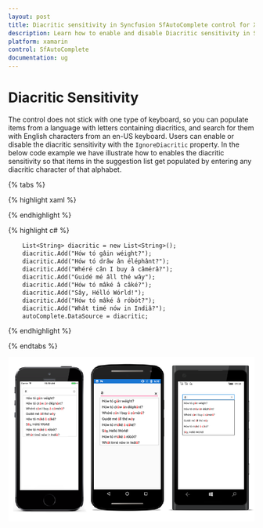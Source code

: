 ```yaml
---
layout: post
title: Diacritic sensitivity in Syncfusion SfAutoComplete control for Xamarin.Forms
description: Learn how to enable and disable Diacritic sensitivity in SfAutoComplete
platform: xamarin
control: SfAutoComplete
documentation: ug
---
```

# Diacritic Sensitivity

The control does not stick with one type of keyboard, so you can populate items from a language with letters containing diacritics, and search for them with English characters from an en-US keyboard. Users can enable or disable the diacritic sensitivity with the `IgnoreDiacritic` property. In the below code example we have illustrate how to enables the diacritic sensitivity so that items in the suggestion list get populated by entering any diacritic character of that alphabet.

{% tabs %}

{% highlight xaml %}

<StackLayout VerticalOptions="Start" HorizontalOptions="Start" Padding="30">
    <auto:SfAutoComplete HeightRequest="40" x:Name="autoComplete" TextHighlightMode="MultipleOccurrence" SuggestionMode="Contains" HighlightedTextColor="Red" IgnoreDiacritic="false"  /> 
</StackLayout>                   


{% endhighlight %}

{% highlight c# %}

        List<String> diacritic = new List<String>();
		diacritic.Add("Hów tó gâin wéight?");
		diacritic.Add("Hów tó drâw ân éléphânt?");
		diacritic.Add("Whéré cân I buy â câmérâ?");
		diacritic.Add("Guidé mé âll thé wây");
		diacritic.Add("Hów tó mâké â câké?");
		diacritic.Add("Sây, Hélló Wórld!");
		diacritic.Add("Hów tó mâké â róbót?");
		diacritic.Add("Whât timé nów in Indiâ?");
		autoComplete.DataSource = diacritic;

{% endhighlight %}

{% endtabs %}

![](images/Diacritic-Sensitivity/Diacritic.png)


